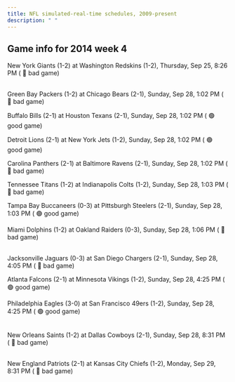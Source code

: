 ```yaml
---
title: NFL simulated-real-time schedules, 2009-present
description: " "
---
```


## Game info for 2014 week 4
New York Giants (1-2) at Washington Redskins (1-2), Thursday, Sep 25, 8:26 PM (	:red_circle: bad game)

<br/>Green Bay Packers (1-2) at Chicago Bears (2-1), Sunday, Sep 28, 1:02 PM (	:red_circle: bad game)

Buffalo Bills (2-1) at Houston Texans (2-1), Sunday, Sep 28, 1:02 PM (	:green_circle: good game)

Detroit Lions (2-1) at New York Jets (1-2), Sunday, Sep 28, 1:02 PM (	:green_circle: good game)

Carolina Panthers (2-1) at Baltimore Ravens (2-1), Sunday, Sep 28, 1:02 PM (	:red_circle: bad game)

Tennessee Titans (1-2) at Indianapolis Colts (1-2), Sunday, Sep 28, 1:03 PM (	:red_circle: bad game)

Tampa Bay Buccaneers (0-3) at Pittsburgh Steelers (2-1), Sunday, Sep 28, 1:03 PM (	:green_circle: good game)

Miami Dolphins (1-2) at Oakland Raiders (0-3), Sunday, Sep 28, 1:06 PM (	:red_circle: bad game)

<br/>Jacksonville Jaguars (0-3) at San Diego Chargers (2-1), Sunday, Sep 28, 4:05 PM (	:red_circle: bad game)

Atlanta Falcons (2-1) at Minnesota Vikings (1-2), Sunday, Sep 28, 4:25 PM (	:green_circle: good game)

Philadelphia Eagles (3-0) at San Francisco 49ers (1-2), Sunday, Sep 28, 4:25 PM (	:green_circle: good game)

<br/>New Orleans Saints (1-2) at Dallas Cowboys (2-1), Sunday, Sep 28, 8:31 PM (	:red_circle: bad game)

<br/>New England Patriots (2-1) at Kansas City Chiefs (1-2), Monday, Sep 29, 8:31 PM (	:red_circle: bad game)

